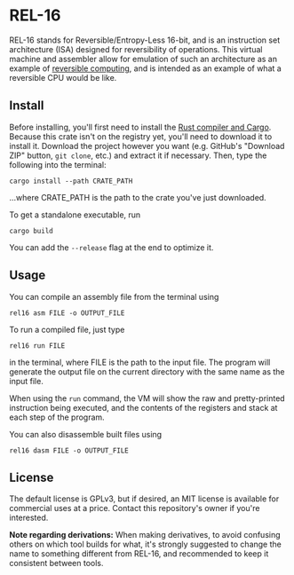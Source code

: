 # REL-16

REL-16 stands for Reversible/Entropy-Less 16-bit, and is an instruction set architecture (ISA) designed for reversibility of operations. This virtual machine and assembler allow for emulation of such an architecture as an example of [reversible computing](https://en.wikipedia.org/wiki/Reversible_computing "Wikipedia - Reversible computing"), and is intended as an example of what a reversible CPU would be like.

<!--
## Instruction Set

The details of this ISA can be found in the ISA-Spec.md file on this directory.
-->

## Install

Before installing, you'll first need to install the [Rust compiler and Cargo](https://www.rust-lang.org/ "Rust Homepage"). Because this crate isn't on the registry yet, you'll need to download it to install it. Download the project however you want (e.g. GitHub's "Download ZIP" button, `git clone`, etc.) and extract it if necessary. Then, type the following into the terminal:

	cargo install --path CRATE_PATH

...where CRATE_PATH is the path to the crate you've just downloaded.

To get a standalone executable, run

	cargo build

You can add the `--release` flag at the end to optimize it.

## Usage

You can compile an assembly file from the terminal using

	rel16 asm FILE -o OUTPUT_FILE

To run a compiled file, just type

	rel16 run FILE

in the terminal, where FILE is the path to the input file. The program will generate the output file on the current directory with the same name as the input file.

When using the `run` command, the VM will show the raw and pretty-printed instruction being executed, and the contents of the registers and stack at each step of the program.

You can also disassemble built files using

	rel16 dasm FILE -o OUTPUT_FILE

## License

The default license is GPLv3, but if desired, an MIT license is available for commercial uses at a price. Contact this repository's owner if you're interested.

**Note regarding derivations:** When making derivatives, to avoid confusing others on which tool builds for what, it's strongly suggested to change the name to something different from REL-16, and recommended to keep it consistent between tools.
